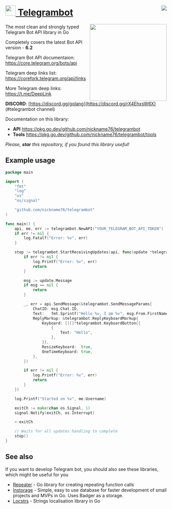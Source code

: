 # [<img src="https://user-images.githubusercontent.com/41116859/185259360-b9b44eb2-6e47-4451-8d1e-90e3e4f34eef.png" height="32" /> Telegrambot](https://github.com/nickname76/telegrambot#example-usage) [<img class="badge" tag="github.com/nickname76/telegrambot" align="right" src="https://goreportcard.com/badge/github.com/nickname76/telegrambot">](https://goreportcard.com/report/github.com/nickname76/telegrambot)

<img src="https://external-content.duckduckgo.com/iu/?u=https%3A%2F%2Fstatic.wixstatic.com%2Fmedia%2F950c70_eb49b9b040b14b70972c9777d736f7ea~mv2_d_2112_2112_s_2.gif&f=1&nofb=1" align="right" height="240" />

The most clean and strongly typed Telegram Bot API library in Go

Completely covers the latest Bot API version - **6.2**

Telegram Bot API documentaion: https://core.telegram.org/bots/api

Telegram deep links list: https://corefork.telegram.org/api/links

More Telegram deep links: https://t.me/DeepLink

**DISCORD**: [https://discord.gg/golang](https://discord.gg/rX4EhxsW6X) (#telegrambot channel)

Documentation on this library:
- **API** https://pkg.go.dev/github.com/nickname76/telegrambot
- **Tools** https://pkg.go.dev/github.com/nickname76/telegrambot/tools

*Please, **star** this repository, if you found this library useful!*

## Example usage

```Go
package main

import (
	"fmt"
	"log"
	"os"
	"os/signal"

	"github.com/nickname76/telegrambot"
)

func main() {
	api, me, err := telegrambot.NewAPI("YOUR_TELEGRAM_BOT_API_TOKEN")
	if err != nil {
		log.Fatalf("Error: %v", err)
	}

	stop := telegrambot.StartReceivingUpdates(api, func(update *telegrambot.Update, err error) {
		if err != nil {
			log.Printf("Error: %v", err)
			return
		}

		msg := update.Message
		if msg == nil {
			return
		}

		_, err = api.SendMessage(&telegrambot.SendMessageParams{
			ChatID: msg.Chat.ID,
			Text:   fmt.Sprintf("Hello %v, I am %v", msg.From.FirstName, me.FirstName),
			ReplyMarkup: &telegrambot.ReplyKeyboardMarkup{
				Keyboard: [][]*telegrambot.KeyboardButton{{
					{
						Text: "Hello",
					},
				}},
				ResizeKeyboard:  true,
				OneTimeKeyboard: true,
			},
		})

		if err != nil {
			log.Printf("Error: %v", err)
			return
		}
	})

	log.Printf("Started on %v", me.Username)

	exitCh := make(chan os.Signal, 1)
	signal.Notify(exitCh, os.Interrupt)

	<-exitCh

	// Waits for all updates handling to complete
	stop()
}

```

## See also

If you want to develop Telegram bot, you should also see these libraries, which might be useful for you

- [Repeater](https://github.com/nickname76/repeater) - Go library for creating repeating function calls
- [Instorage](https://github.com/nickname76/instorage) - Simple, easy to use database for faster development of small projects and MVPs in Go. Uses Badger as a storage.
- [Locstrs](https://github.com/nickname76/locstrs) - Strings localisation library in Go
